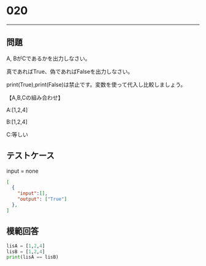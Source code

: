 
# 020

---

## 問題

A, BがCであるかを出力しなさい。

真であればTrue、偽であればFalseを出力しなさい。

print(True),print(False)は禁止です。変数を使って代入し比較しましょう。

【A,B,Cの組み合わせ】

A:[1,2,4]

B:[1,2,4]

C:等しい

## テストケース

input = none

```json
[
  {
    "input":[],
    "output": ["True"]
  },
]
```

## 模範回答

```python
lisA = [1,2,4]
lisB = [1,2,4]
print(lisA == lisB)
```
